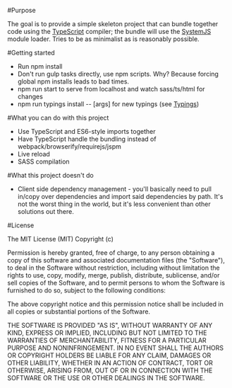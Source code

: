 #Purpose

The goal is to provide a simple skeleton project that can bundle together code using the [TypeScript](https://github.com/Microsoft/TypeScript) compiler; the bundle will use the [SystemJS](https://github.com/systemjs/systemjs) module loader. Tries to be as minimalist as is reasonably possible.

#Getting started

* Run npm install
* Don't run gulp tasks directly, use npm scripts. Why? Because forcing global npm installs leads to bad times.
* npm run start to serve from localhost and watch sass/ts/html for changes
* npm run typings install -- [args] for new typings (see [Typings](https://github.com/typings/typings))

#What you can do with this project

* Use TypeScript and ES6-style imports together
* Have TypeScript handle the bundling instead of webpack/browserify/requirejs/jspm
* Live reload
* SASS compilation

#What this project doesn't do
* Client side dependency management - you'll basically need to pull in/copy over dependencies and import said dependencies by path. It's not the worst thing in the world, but it's less convenient than other solutions out there.

#License

The MIT License (MIT)
Copyright (c) <year> <copyright holders>

Permission is hereby granted, free of charge, to any person obtaining a copy of this software and associated documentation files (the "Software"), to deal in the Software without restriction, including without limitation the rights to use, copy, modify, merge, publish, distribute, sublicense, and/or sell copies of the Software, and to permit persons to whom the Software is furnished to do so, subject to the following conditions:

The above copyright notice and this permission notice shall be included in all copies or substantial portions of the Software.

THE SOFTWARE IS PROVIDED "AS IS", WITHOUT WARRANTY OF ANY KIND, EXPRESS OR IMPLIED, INCLUDING BUT NOT LIMITED TO THE WARRANTIES OF MERCHANTABILITY, FITNESS FOR A PARTICULAR PURPOSE AND NONINFRINGEMENT. IN NO EVENT SHALL THE AUTHORS OR COPYRIGHT HOLDERS BE LIABLE FOR ANY CLAIM, DAMAGES OR OTHER LIABILITY, WHETHER IN AN ACTION OF CONTRACT, TORT OR OTHERWISE, ARISING FROM, OUT OF OR IN CONNECTION WITH THE SOFTWARE OR THE USE OR OTHER DEALINGS IN THE SOFTWARE.